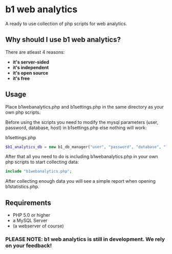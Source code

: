 # b1 web analytics
A ready to use collection of php scripts for web analytics.

## Why should I use b1 web analytics?
There are atleast 4 reasons:
* **it's server-sided**
* **it's independent**
* **it's open source**
* **it's free**

## Usage
Place b1webanalytics.php and b1settings.php in the same directory as your own php scripts.

Before using the scripts you need to modify the mysql parameters (user, password, database, host) in b1settings.php else nothing will work:

b1settings.php
```php
$b1_analytics_db = new b1_db_manager("user", "password", "database", "localhost");
```

After that all you need to do is including b1webanalytics.php in your own php scripts to start collecting data:
```php
include "b1webanalytics.php";
```

After collecting enough data you will see a simple report when opening b1statistics.php.

## Requirements
* PHP 5.0 or higher
* a MySQL Server
* (a webserver of course)

### PLEASE NOTE: b1 web analytics is still in development. We rely on your feedback!
